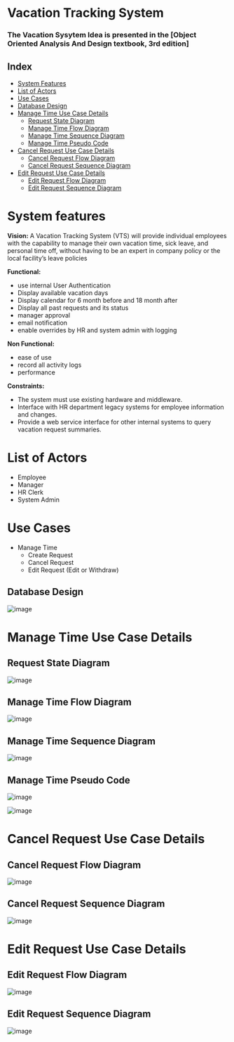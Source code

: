 # Vacation Tracking System
### The Vacation Sysytem Idea is presented in the [Object Oriented Analysis And Design textbook, 3rd edition]

## Index
- [System Features](#system-features)
- [List of Actors](#Actors)
- [Use Cases](#use-cases)
- [Database Design](#database-design-for-the-system)
- [Manage Time Use Case Details](#manage-time-use-case)
   - [Request State Diagram](#request-state-diagram)
   - [Manage Time Flow Diagram](#Manage-Time-flow-diagram)
   - [Manage Time Sequence Diagram](#Manage-Time-sequence-diagram)
   - [Manage Time Pseudo Code](#Manage-Time-psuedo-code)
- [Cancel Request Use Case Details](#Cancel-request-use-case)
   - [Cancel Request Flow Diagram](#Cancel-request-flow-diagram)
   - [Cancel Request Sequence Diagram](#Cancel-request-sequence-diagram)
- [Edit Request Use Case Details](#Edit-request-use-case)
   - [Edit Request Flow Diagram](#Edit-request-flow-diagram)
   - [Edit Request Sequence Diagram](#Edit-request-sequence-diagram)


# System features
**Vision:**
A Vacation Tracking System (VTS) will provide individual employees with the
capability to manage their own vacation time, sick leave, and personal time off,
without having to be an expert in company policy or the local facility’s leave
policies



**Functional:**
- use internal User Authentication 
- Display available vacation days
- Display calendar for 6 month before and 18 month after 
- Display all past requests and its status
- manager approval
- email notification 
- enable overrides by HR and system admin with logging



**Non Functional:**
- ease of use 
- record all activity logs
- performance 


**Constraints:**
- The system must use existing hardware and middleware. 
- Interface with HR department legacy systems for employee information and changes.
- Provide a web service interface for other internal systems to query vacation request summaries.

# List of Actors
- Employee
- Manager 
- HR Clerk 
- System Admin

# Use Cases
-  Manage Time
   - Create Request
   - Cancel Request
   - Edit Request (Edit or Withdraw)
         
  
  
## Database Design
![image](https://github.com/AboubakrNasef/Vacation-Tracking-System/assets/105270767/c5c256e7-0701-485a-a632-9a50538d4d2c)


# Manage Time Use Case Details
  ## Request State Diagram
  ![image](https://github.com/AboubakrNasef/Vacation-Tracking-System/assets/105270767/fa1bfdc6-c286-44d7-8140-00b809bb0ca2)

  ## Manage Time Flow Diagram
![image](https://github.com/AboubakrNasef/Vacation-Tracking-System/assets/105270767/0c93e123-eca1-487b-9381-995c45b9d4ba)


   ## Manage Time Sequence Diagram 
![image](https://github.com/AboubakrNasef/Vacation-Tracking-System/assets/105270767/53f8a727-d608-4ed2-8013-54e2cd7dea16)

   ## Manage Time Pseudo Code
![image](https://github.com/AboubakrNasef/Vacation-Tracking-System/assets/105270767/77a59158-e26a-45f1-b901-2351edb20288)

![image](https://github.com/AboubakrNasef/Vacation-Tracking-System/assets/105270767/fd50016d-2a6c-4d1c-9840-ca6b7795e4e2)



# Cancel Request Use Case Details

  ## Cancel Request Flow Diagram
  ![image](https://github.com/AboubakrNasef/Vacation-Tracking-System/assets/105270767/e403260d-4554-44da-bd13-28c73def018c)
  ## Cancel Request Sequence Diagram
  ![image](https://github.com/AboubakrNasef/Vacation-Tracking-System/assets/105270767/efc0299e-794e-4fea-9f8d-ec8880a2e7f7)

# Edit Request Use Case Details
  ## Edit Request Flow Diagram
  ![image](https://github.com/AboubakrNasef/Vacation-Tracking-System/assets/105270767/1634511f-d61b-4842-bbec-c99fca196748)

 ## Edit Request Sequence Diagram
 ![image](https://github.com/AboubakrNasef/Vacation-Tracking-System/assets/105270767/123a698a-433c-4f95-becc-dfcee66406da)

